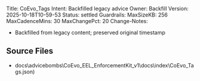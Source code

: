 Title: CoEvo_Tags
Intent: Backfilled legacy advice
Owner: Backfill
Version: 2025-10-18T10-59-53
Status: settled
Guardrails:
  MaxSizeKB: 256
  MaxCadenceMins: 30
  MaxChangePct: 20
Change-Notes:
  - Backfilled from legacy content; preserved original timestamp

## Source Files
- docs\advicebombs\CoEvo_EEL_EnforcementKit_v1\docs\index\CoEvo_Tags.json)
